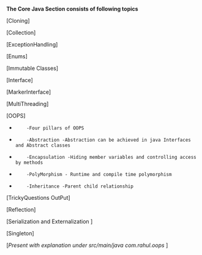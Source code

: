 **The Core Java Section consists of following topics** 

[Cloning]


[Collection]

[ExceptionHandling]

[Enums]

[Immutable Classes]

[Interface]

[MarkerInterface]

[MultiThreading]

[OOPS] 
*         -Four pillars of OOPS
*         -Abstraction -Abstraction can be achieved in java Interfaces and Abstract classes
*         -Encapsulation -Hiding member variables and controlling access by methods
*         -PolyMorphism - Runtime and compile time polymorphism
*         -Inheritance -Parent child relationship

[TrickyQuestions OutPut]

[Reflection]

[Serialization and Externalization ]

[Singleton] 


[*Present with explanation under src/main/java com.rahul.oops* ]